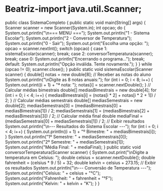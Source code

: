 # Beatriz-import java.util.Scanner;
public class SistemaCompleto {
    public static void main(String[] args) {
        Scanner scanner = new Scanner(System.in);
        int opcao;
        do {
            System.out.println("\n=== MENU ===");
            System.out.println("1 - Sistema Escolar");
            System.out.println("2 - Conversor de Temperatura");
            System.out.println("0 - Sair");
            System.out.print("Escolha uma opção: ");
            opcao = scanner.nextInt();
            switch (opcao) {
                case 1:
                    sistemaEscolar(scanner);
                    break;
                case 2:
                    conversorTemperatura(scanner);
                    break;
                case 0:
                    System.out.println("Encerrando o programa...");
                    break;
                default:
                    System.out.println("Opção inválida. Tente novamente.");
            }
        } while (opcao != 0);
        scanner.close();
    }
    public static void sistemaEscolar(Scanner scanner) {
        double[] notas = new double[8];
        // Receber as notas do aluno
        System.out.println("\nDigite as 8 notas anuais:");
        for (int i = 0; i < 8; i++) {
            System.out.print((i + 1) + "ª nota: ");
            notas[i] = scanner.nextDouble();
        }
        // Calcular médias bimestrais
        double[] mediasBimestrais = new double[4];
        for (int i = 0; i < 4; i++) {
            mediasBimestrais[i] = (notas[i * 2] + notas[i * 2 + 1]) / 2;
        }
        // Calcular médias semestrais
        double[] mediasSemestrais = new double[2];
        mediasSemestrais[0] = (mediasBimestrais[0] + mediasBimestrais[1]) / 2;
        mediasSemestrais[1] = (mediasBimestrais[2] + mediasBimestrais[3]) / 2;
        // Calcular média final
        double mediaFinal = (mediasSemestrais[0] + mediasSemestrais[1]) / 2;
        // Exibir resultados
        System.out.println("\n--- Resultados do Sistema Escolar ---");
        for (int i = 0; i < 4; i++) {
            System.out.println((i + 1) + "º Bimestre: " + mediasBimestrais[i]);
        }
        System.out.println("1º Semestre: " + mediasSemestrais[0]);
        System.out.println("2º Semestre: " + mediasSemestrais[1]);
        System.out.println("Média Final: " + mediaFinal);
    }
    public static void conversorTemperatura(Scanner scanner) {
        System.out.print("\nDigite a temperatura em Celsius: ");
        double celsius = scanner.nextDouble();
        double fahrenheit = (celsius * 9 / 5) + 32;
        double kelvin = celsius + 273.15;
        // Exibir os resultados
        System.out.println("\n--- Conversão de Temperatura ---");
        System.out.println("Celsius: " + celsius + "°C");
        System.out.println("Fahrenheit: " + fahrenheit + "°F");
        System.out.println("Kelvin: " + kelvin + "K");
    }
}
